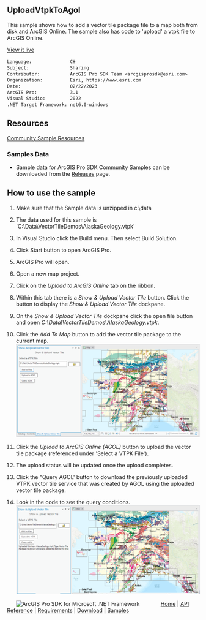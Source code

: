 ## UploadVtpkToAgol

<!-- TODO: Write a brief abstract explaining this sample -->
This sample shows how to add a vector tile package file to a map both from disk and ArcGIS Online.  The sample also has code to 'upload' a vtpk file to ArcGIS Online.    
  


<a href="https://pro.arcgis.com/en/pro-app/sdk/" target="_blank">View it live</a>

<!-- TODO: Fill this section below with metadata about this sample-->
```
Language:              C#
Subject:               Sharing
Contributor:           ArcGIS Pro SDK Team <arcgisprosdk@esri.com>
Organization:          Esri, https://www.esri.com
Date:                  02/22/2023
ArcGIS Pro:            3.1
Visual Studio:         2022
.NET Target Framework: net6.0-windows
```

## Resources

[Community Sample Resources](https://github.com/Esri/arcgis-pro-sdk-community-samples#resources)

### Samples Data

* Sample data for ArcGIS Pro SDK Community Samples can be downloaded from the [Releases](https://github.com/Esri/arcgis-pro-sdk-community-samples/releases) page.  

## How to use the sample
<!-- TODO: Explain how this sample can be used. To use images in this section, create the image file in your sample project's screenshots folder. Use relative url to link to this image using this syntax: ![My sample Image](FacePage/SampleImage.png) -->
1. Make sure that the Sample data is unzipped in c:\data       
1. The data used for this sample is 'C:\Data\VectorTileDemos\AlaskaGeology.vtpk'      
1. In Visual Studio click the Build menu. Then select Build Solution.    
1. Click Start button to open ArcGIS Pro.    
1. ArcGIS Pro will open.     
1. Open a new map project.     
1. Click on the *Upload to ArcGIS Online* tab on the ribbon.    
1. Within this tab there is a *Show & Upload Vector Tile* button.  Click the button to display the *Show & Upload Vector Tile* dockpane.    
1. On the *Show & Upload Vector Tile* dockpane click the open file button and open *C:\Data\VectorTileDemos\AlaskaGeology.vtpk*.    
1. Click the *Add To Map* button to add the vector tile package to the current map.    
![UI](Screenshots/Screenshot1.png)    
  
1. Click the *Upload to ArcGIS Online (AGOL)* button to upload the vector tile package (referenced under 'Select a VTPK File').    
1. The upload status will be updated once the upload completes.    
1. Click the "Query AGOL' button to download the previously uploaded VTPK vector tile service that was created by AGOL using the uploaded vector tile package.    
1. Look in the code to see the query conditions.    
![UI](Screenshots/Screenshot2.png)     
  


<!-- End -->

&nbsp;&nbsp;&nbsp;&nbsp;&nbsp;&nbsp;<img src="https://esri.github.io/arcgis-pro-sdk/images/ArcGISPro.png"  alt="ArcGIS Pro SDK for Microsoft .NET Framework" height = "20" width = "20" align="top"  >
&nbsp;&nbsp;&nbsp;&nbsp;&nbsp;&nbsp;&nbsp;&nbsp;&nbsp;&nbsp;&nbsp;&nbsp;
[Home](https://github.com/Esri/arcgis-pro-sdk/wiki) | <a href="https://pro.arcgis.com/en/pro-app/latest/sdk/api-reference" target="_blank">API Reference</a> | [Requirements](https://github.com/Esri/arcgis-pro-sdk/wiki#requirements) | [Download](https://github.com/Esri/arcgis-pro-sdk/wiki#installing-arcgis-pro-sdk-for-net) | <a href="https://github.com/esri/arcgis-pro-sdk-community-samples" target="_blank">Samples</a>

